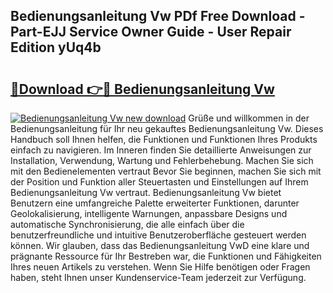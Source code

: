 ## Bedienungsanleitung Vw PDf Free Download - Part-EJJ Service Owner Guide - User Repair Edition yUq4b

# <h2><a href="http://df4rzuh.blite.top/?on=Bedienungsanleitung+Vw">🔗Download 👉🔴 Bedienungsanleitung Vw</a></h2>

[![Bedienungsanleitung Vw new download](https://i.imgur.com/lujVjoI.png)](http://df4rzuh.blite.top/?on=Bedienungsanleitung+Vw)
Grüße und willkommen in der Bedienungsanleitung für Ihr neu gekauftes Bedienungsanleitung Vw. Dieses Handbuch soll Ihnen helfen, die Funktionen und Funktionen Ihres Produkts einfach zu navigieren. Im Inneren finden Sie detaillierte Anweisungen zur Installation, Verwendung, Wartung und Fehlerbehebung. Machen Sie sich mit den Bedienelementen vertraut Bevor Sie beginnen, machen Sie sich mit der Position und Funktion aller Steuertasten und Einstellungen auf Ihrem Bedienungsanleitung Vw vertraut. Bedienungsanleitung Vw bietet Benutzern eine umfangreiche Palette erweiterter Funktionen, darunter Geolokalisierung, intelligente Warnungen, anpassbare Designs und automatische Synchronisierung, die alle einfach über die benutzerfreundliche und intuitive Benutzeroberfläche gesteuert werden können. Wir glauben, dass das Bedienungsanleitung VwD eine klare und prägnante Ressource für Ihr Bestreben war, die Funktionen und Fähigkeiten Ihres neuen Artikels zu verstehen. Wenn Sie Hilfe benötigen oder Fragen haben, steht Ihnen unser Kundenservice-Team jederzeit zur Verfügung.
